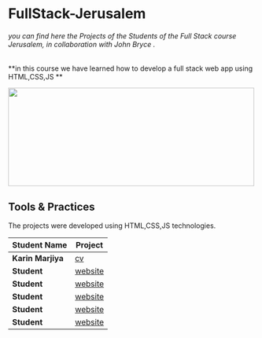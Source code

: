 # FullStack-Jerusalem
###### you can find here the Projects of the Students of the Full Stack course Jerusalem, in collaboration with John Bryce .
**in this course we have learned how to develop a full stack web app using HTML,CSS,JS **

<img src="https://upload.wikimedia.org/wikipedia/commons/8/89/John_bryce_logo.jpg" width="500" height="200"/>


## Tools & Practices
The projects were developed using HTML,CSS,JS technologies.

Student Name | 	Project |
--- | --- |
**Karin Marjiya** |	[cv](https://karinmarjieh.github.io/karinmarjieh.cv/)
**Student** |	[website](https://karinmarjieh.github.io/karinmarjieh.cv/)
**Student** |	[website](https://karinmarjieh.github.io/karinmarjieh.cv/)
**Student** |	[website](https://karinmarjieh.github.io/karinmarjieh.cv/)
**Student** |	[website](https://karinmarjieh.github.io/karinmarjieh.cv/)
**Student** |	[website](https://karinmarjieh.github.io/karinmarjieh.cv/)
